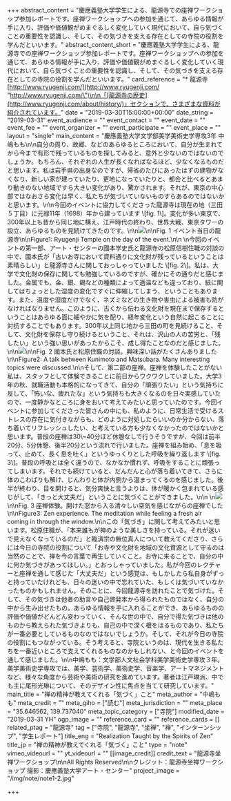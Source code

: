 +++
abstract_content = "慶應義塾大学学生による、龍源寺での座禅ワークショップ参加レポートです。座禅ワークショップへの参加を通じて、あらゆる情報が手に入り、評価や価値観がめまぐるしく変化していく現代において、自ら気づくことの重要性を認識し、そして、その気づきを支える存在としての寺院の役割を学んだといいます。"
abstract_content_short = "慶應義塾大学学生による、龍源寺での座禅ワークショップ参加レポートです。座禅ワークショップへの参加を通じて、あらゆる情報が手に入り、評価や価値観がめまぐるしく変化していく現代において、自ら気づくことの重要性を認識し、そして、その気づきを支える存在としての寺院の役割を学んだといいます。"
card_reference = "* 龍源寺 [http://www.ryugenji.com/](http://www.ryugenji.com/ \"http://www.ryugenji.com/\")\n\n「[龍源寺の歴史](http://www.ryugenji.com/about/history/)」セクションで、さまざまな資料が紹介されています。"
date = "2019-03-30T15:00:00+00:00"
date_string = "2019-03-31"
event_audience = ""
event_contact = ""
event_date = ""
event_fee = ""
event_organizer = ""
event_participate = ""
event_place = ""
layout = "single"
main_content = "慶應義塾大学文学部美学美術史学専攻3年 中嶋もも\n\n自分の周り、故郷、などのあらゆるところにおいて、自分が生まれてから今まで有形で残っているものを探してみると、意外と少ないのではないのでしょうか。もちろん、それぞれの人生が長くなればなるほど、少なくなるものだと思います。私は岩手県の出身なのですが、帰省のたびにあったはずの建物がなくなり、新しい家が建っていたり、更地になっていたりと、都会と比べるとあまり動きのない地域ですら大きい変化があり、驚かされます。それが、東京の中心部ではなおさら変化は早く、私たちが気づいていないものすらあるのではないかと思います。\n\n今回のイベントに協力してくださった龍源寺は現在の地（三田５丁目）に元禄11年（1698）年から建っています \\[fig. 1\\]。変化が多い東京で、300年以上も昔から同じ地に構え、江戸時代の終わり、世界大戦、東京タワーの設立、あらゆるものを見続けてきたのです。\n\n![](/img/note/note1-1.jpg)\n\nFig. 1 イベント当日の龍源寺\n\nFigure1: Ryugenji Temple on the day of the event.\n\n  \n今回のイベントの第一部、アート・センターの國本学史氏と龍源寺の松原信樹住職の対談の中で、國本氏が「古いお寺において資料通りに文化財が残っているということは素晴らしい」と龍源寺さんに関しておっしゃっていました \\[fig. 2\\]。私は、大学で文化財の保存に関しても勉強しているのですが、確かにその通りだと感じました。金属でも、金、銀、錫などの種類によって適温なども違っており、紙に関してはちょっとした湿度の変化ですぐに伸縮してしまう、ということもあります。また、温度や湿度だけでなく、ネズミなどの生き物や害虫による被害も防がなければなりません。このように、古くから伝わる文化財を現在まで保存するということはあらゆる面に細やかに気を配り、経年変化という自然に起こることに対抗することでもあります。300年以上同じ地から三田の町を見続けること、そして、文化財を保存し守り続けるということ、それは、沢山の人の苦労と、「残したい」という強い思いがあったからこそ、成し得たことなのだと感じました。\n\n![](/img/note/note1-2.jpg)\n\nFig. 2 國本氏と松原住職の対談。興味深い話がたくさんありました\n\nFigure2: A talk between Kunimoto and Matsubara. Many interesting topics were discussed.\n\nそして、第二部の座禅。座禅を体験したことがない私は、スタッフとして体験できることに前日からワクワクしていました。大学3年の秋、就職活動も本格的になってきて、自分の「頑張りたい」という気持ちに反して、「怖いな、疲れたな」という気持ちも大きくなるのを日々実感していたので、一度静かなところに身をおいて考えてみたいと思っていたのです。今回イベントに参加してくださった皆さんの中にも、私のように、日常生活で受けるストレスの存在に気付きながらも、どのように対処したらいいのか分からない、落ち着いてリフレッシュしたい、と考えている方も少なくなかったのではないかと思います。普段の座禅は30\\~40分ほど休憩なしで行うそうですが、今回は前半20分、5分休憩、後半20分という流れで行いました。座禅を組み始め、「息を吸って、止めて、長く息を吐く」というゆっくりとした呼吸を繰り返します \\[fig. 3\\]。普段の呼吸とは全く違うので、なかなか慣れず、呼吸をすることに頑張ってしまいます。それでも続けていると、だんだんと心が落ち着いてきて、さらに体のこわばりも解け、じんわりと体が内側から温まってくるのを感じました。後半が終わり、目を開けると、気分爽快と言うよりは、体が暖かく包まれている感じがして、「きっと大丈夫だ」ということに気づくことができました。\n\n  \n![](/img/note/note1-3.JPG)\n\nFig. 3 座禅体験。開けた窓から入る清々しい空気を感じながらの座禅でした\n\nFigure3: Zen experience. The meditation while feeling a fresh air coming in through the window.\n\nこの「気づき」に関して考えてみたいと思います。松原住職が、「本来誰もが神のような美しさを持っている。それが迷いで見えなくなっているのだ」と臨済宗の無位真人について教えてくださり、さらには今日の寺院の役割について「お寺や文化財を地域の文化資源として守るのは当然のことで、禅を今の言葉で再生していくこと。お寺に来ることで、自分の中に何か気づきがあってほしい。」とおっしゃっていました。私が今回のレクチャーと座禅を通して感じた「大丈夫だ」という感覚は、もしかしたら私自身がずっと持っていたけれども、日々の迷いの中で忘れていた、もしくは気づいていなかったものかもしれません。そのことに、今回龍源寺を訪れたことで気づけた。そして、その気づきは他者の助言や自己啓発本から得られたものではなく、自分の中から生み出せたもの。あらゆる情報を手に入れることができ、あらゆるものの評価や価値がどんどん変わっていく、そんな世の中で、自分で得た気づきは他のものから教えられた気づきよりも、自己の中で深く根をはるものであり、私たちが一番必要としているものなのではないでしょうか。そして、それが今日の寺院の役割にもつながっている。そう考えると、寺院というのは、現代を生きる私たちを一番近いところで支えてくれるものなのかもしれない、と今回のイベントを通して感じました。\n\n中嶋もも：文学部人文社会学科美学美術史学専攻３年。美学美術史学専攻では、美学、芸術学、美術史学、音楽学、アートマネジメントなど、様々な角度から芸術や美術の研究を進めています。著者は江戸琳派、中でも主に尾形光琳について、そのデザイン性に焦点を当てて研究しています。"
main_title = "禅の精神が教えてくれる「気づく」こと"
meta_author = "中嶋もも"
meta_credit = ""
meta_giho = ["読む"]
meta_jurisdiction = ""
meta_place = "35.646562, 139.737040"
meta_topic_category = ["寺院"]
modified_date = "2019-03-31 YH"
ogp_image = ""
reference_card = ""
reference_cards = []
related_ptag = "龍源寺"
tag = ["寺院", "龍源寺", "坐禅", "禅", "インターンシップ", "学生レポート"]
title_eng = "Realization Taught by the Spirits of Zen"
title_jp = "禅の精神が教えてくれる「気づく」こと"
type = "note"
vimeo_videourl = ""
yt_videourl = ""
[[image_credit]]
credit_text = "龍源寺坐禅ワークショップ\n\nAll Rights Reserved\n\nクレジット：龍源寺坐禅ワークショップ 撮影：慶應義塾大学アート・センター"
project_image = "/img/note/note1-2.jpg"

+++
